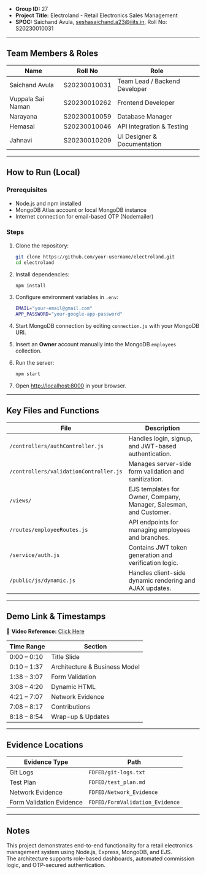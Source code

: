 
- **Group ID:** 27  
- **Project Title:** Electroland - Retail Electronics Sales Management  
- **SPOC:** Saichand Avula, seshasaichand.a23@iiits.in, Roll No: S20230010031  

---

## Team Members & Roles

| Name | Roll No | Role |
|------|----------|------|
| Saichand Avula | S20230010031 | Team Lead / Backend Developer |
| Vuppala Sai Naman | S20230010262 | Frontend Developer |
| Narayana | S20230010059 | Database Manager |
| Hemasai | S20230010046 | API Integration & Testing |
| Jahnavi | S20230010209 | UI Designer & Documentation |

---

## How to Run (Local)

### Prerequisites
- Node.js and npm installed  
- MongoDB Atlas account or local MongoDB instance  
- Internet connection for email-based OTP (Nodemailer)  

### Steps
1. Clone the repository:  
   ```bash
   git clone https://github.com/your-username/electroland.git
   cd electroland
   ```

2. Install dependencies:  
   ```bash
   npm install
   ```

3. Configure environment variables in `.env`:  
   ```bash
   EMAIL="your-email@gmail.com"
   APP_PASSWORD="your-google-app-password"
   ```

4. Start MongoDB connection by editing `connection.js` with your MongoDB URI.

5. Insert an **Owner** account manually into the MongoDB `employees` collection.

6. Run the server:  
   ```bash
   npm start
   ```

7. Open [http://localhost:8000](http://localhost:8000) in your browser.

---

## Key Files and Functions

| File | Description |
|------|--------------|
| `/controllers/authController.js` | Handles login, signup, and JWT-based authentication. |
| `/controllers/validationController.js` | Manages server-side form validation and sanitization. |
| `/views/` | EJS templates for Owner, Company, Manager, Salesman, and Customer. |
| `/routes/employeeRoutes.js` | API endpoints for managing employees and branches. |
| `/service/auth.js` | Contains JWT token generation and verification logic. |
| `/public/js/dynamic.js` | Handles client-side dynamic rendering and AJAX updates. |

---

## Demo Link & Timestamps

🎥 **Video Reference:** [Click Here](https://drive.google.com/file/d/1wyd-1TX6Jk_rC9vHBPEA_enK3p1dqvJb/view?usp=drivesdk)

| Time Range | Section |
|-------------|----------|
| 0:00 – 0:10 | Title Slide |
| 0:10 – 1:37 | Architecture & Business Model |
| 1:38 – 3:07 | Form Validation |
| 3:08 – 4:20 | Dynamic HTML |
| 4:21 – 7:07 | Network Evidence |
| 7:08 – 8:17 | Contributions |
| 8:18 – 8:54 | Wrap-up & Updates |

---

## Evidence Locations

| Evidence Type | Path |
|----------------|------|
| Git Logs | `FDFED/git-logs.txt` |
| Test Plan | `FDFED/test_plan.md` |
| Network Evidence | `FDFED/Network_Evidence` |
| Form Validation Evidence | `FDFED/FormValidation_Evidence` |

---

## Notes
This project demonstrates end-to-end functionality for a retail electronics management system using Node.js, Express, MongoDB, and EJS.  
The architecture supports role-based dashboards, automated commission logic, and OTP-secured authentication.
